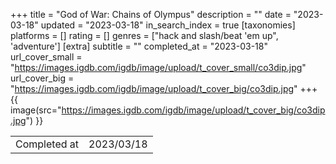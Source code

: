 +++
title = "God of War: Chains of Olympus"
description = ""
date = "2023-03-18"
updated = "2023-03-18"
in_search_index = true
[taxonomies]
platforms = []
rating = []
genres = ["hack and slash/beat 'em up", 'adventure']
[extra]
subtitle = ""
completed_at = "2023-03-18"
url_cover_small = "https://images.igdb.com/igdb/image/upload/t_cover_small/co3dip.jpg"
url_cover_big = "https://images.igdb.com/igdb/image/upload/t_cover_big/co3dip.jpg"
+++
{{ image(src="https://images.igdb.com/igdb/image/upload/t_cover_big/co3dip.jpg") }}

|              |            |
| ------------ | ---------- |
| Completed at | 2023/03/18 |

